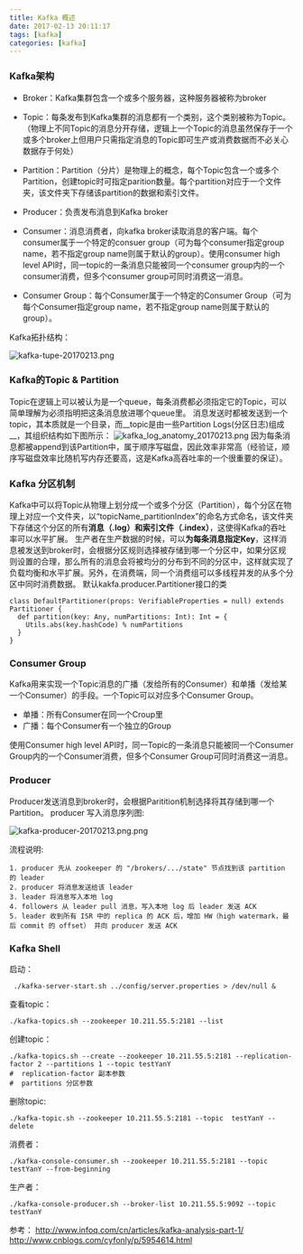 ```yaml
---
title: Kafka 概述
date: 2017-02-13 20:11:17
tags: [kafka]
categories: [kafka]
---
```

### Kafka架构
* Broker：Kafka集群包含一个或多个服务器，这种服务器被称为broker
* Topic：每条发布到Kafka集群的消息都有一个类别，这个类别被称为Topic。（物理上不同Topic的消息分开存储，逻辑上一个Topic的消息虽然保存于一个或多个broker上但用户只需指定消息的Topic即可生产或消费数据而不必关心数据存于何处）

* Partition：Partition（分片）是物理上的概念，每个Topic包含一个或多个Partition，创建topic时可指定parition数量。每个partition对应于一个文件夹，该文件夹下存储该partition的数据和索引文件。
* Producer：负责发布消息到Kafka broker
* Consumer：消息消费者，向kafka broker读取消息的客户端。每个consumer属于一个特定的consuer group（可为每个consumer指定group name，若不指定group name则属于默认的group）。使用consumer high level API时，同一topic的一条消息只能被同一个consumer group内的一个consumer消费，但多个consumer group可同时消费这一消息。
* Consumer Group：每个Consumer属于一个特定的Consumer Group（可为每个Consumer指定group name，若不指定group name则属于默认的group）。

Kafka拓扑结构：

![kafka-tupe-20170213.png](http://upload-images.jianshu.io/upload_images/1419542-2deb6eeb9853f960.png?imageMogr2/auto-orient/strip%7CimageView2/2/w/1240)


### Kafka的Topic & Partition
Topic在逻辑上可以被认为是一个queue，每条消费都必须指定它的Topic，可以简单理解为必须指明把这条消息放进哪个queue里。
消息发送时都被发送到一个topic，其本质就是一个目录，而__topic是由一些Partition Logs(分区日志)组成__，其组织结构如下图所示：
![kafka_log_anatomy_20170213.png](http://upload-images.jianshu.io/upload_images/1419542-0da76ff4a59ef941.png?imageMogr2/auto-orient/strip%7CimageView2/2/w/1240)
因为每条消息都被append到该Partition中，属于顺序写磁盘，因此效率非常高（经验证，顺序写磁盘效率比随机写内存还要高，这是Kafka高吞吐率的一个很重要的保证）。

### Kafka 分区机制
Kafka中可以将Topic从物理上划分成一个或多个分区（Partition），每个分区在物理上对应一个文件夹，以“topicName_partitionIndex”的命名方式命名，该文件夹下存储这个分区的所有**消息（.log）**和**索引文件（.index）**，这使得Kafka的吞吐率可以水平扩展。
生产者在生产数据的时候，可以**为每条消息指定Key**，这样消息被发送到broker时，会根据分区规则选择被存储到哪一个分区中，如果分区规则设置的合理，那么所有的消息会将被均分的分布到不同的分区中，这样就实现了负载均衡和水平扩展。另外，在消费端，同一个消费组可以多线程并发的从多个分区中同时消费数据。
默认kakfa.producer.Partitioner接口的类
```
class DefaultPartitioner(props: VerifiableProperties = null) extends Partitioner {
  def partition(key: Any, numPartitions: Int): Int = {
    Utils.abs(key.hashCode) % numPartitions
  }
}
```

### Consumer Group
Kafka用来实现一个Topic消息的广播（发给所有的Consumer）和单播（发给某一个Consumer）的手段。一个Topic可以对应多个Consumer Group。
* 单播：所有Consumer在同一个Croup里
* 广播：每个Consumer有一个独立的Group

使用Consumer high level API时，同一Topic的一条消息只能被同一个Consumer Group内的一个Consumer消费，但多个Consumer Group可同时消费这一消息。

### Producer
Producer发送消息到broker时，会根据Paritition机制选择将其存储到哪一个Partition。
producer 写入消息序列图:

![kafka-producer-20170213.png.png](http://upload-images.jianshu.io/upload_images/1419542-1e171553afe93789.png?imageMogr2/auto-orient/strip%7CimageView2/2/w/1240)

流程说明:
```
1. producer 先从 zookeeper 的 "/brokers/.../state" 节点找到该 partition 的 leader
2. producer 将消息发送给该 leader
3. leader 将消息写入本地 log
4. followers 从 leader pull 消息，写入本地 log 后 leader 发送 ACK
5. leader 收到所有 ISR 中的 replica 的 ACK 后，增加 HW（high watermark，最后 commit 的 offset） 并向 producer 发送 ACK
```

### Kafka Shell
启动：
```
 ./kafka-server-start.sh ../config/server.properties > /dev/null &
```
查看topic：
```
./kafka-topics.sh --zookeeper 10.211.55.5:2181 --list
```
创建topic：
```
./kafka-topics.sh --create --zookeeper 10.211.55.5:2181 --replication-factor 2 --partitions 1 --topic testYanY
#  replication-factor 副本参数
#  partitions 分区参数

```
删除topic:
```
./kafka-topic.sh --zookeeper 10.211.55.5:2181 --topic  testYanY --delete
```
消费者：
```
./kafka-console-consumer.sh --zookeeper 10.211.55.5:2181 --topic testYanY --from-beginning
```
生产者：
```
./kafka-console-producer.sh --broker-list 10.211.55.5:9092 --topic testYanY
```
    

参考：
http://www.infoq.com/cn/articles/kafka-analysis-part-1/
http://www.cnblogs.com/cyfonly/p/5954614.html

